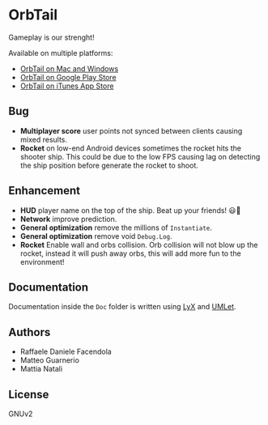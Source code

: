 # OrbTail

Gameplay is our strenght!

Available on multiple platforms:
- [OrbTail on Mac and Windows](http://polimi-game-collective.itch.io/orbtail)
- [OrbTail on Google Play Store](https://play.google.com/store/apps/details?id=net.pierlucalanzi.orbtail)
- [OrbTail on iTunes App Store](https://itunes.apple.com/app/orbtail/id830529018)


## Bug

- **Multiplayer score** user points not synced between clients causing mixed results.
- **Rocket** on low-end Android devices sometimes the rocket hits the shooter ship. This could be due to the low FPS causing lag on detecting the ship position before generate the rocket to shoot.


## Enhancement

- **HUD** player name on the top of the ship. Beat up your friends! 😃🎉
- **Network** improve prediction.
- **General optimization** remove the millions of `Instantiate`.
- **General optimization** remove void `Debug.Log`.
- **Rocket** Enable wall and orbs collision. Orb collision will not blow up the rocket, instead it will push away orbs, this will add more fun to the environment!


## Documentation

Documentation inside the `Doc` folder is written using [LyX](https://www.lyx.org/) and [UMLet](http://www.umlet.com/).


## Authors

- Raffaele Daniele Facendola
- Matteo Guarnerio
- Mattia Natali


## License

GNUv2
